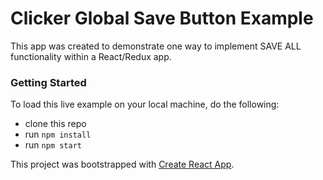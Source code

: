 # Clicker Global Save Button Example

This app was created to demonstrate one way to implement SAVE ALL functionality within a React/Redux app.

### Getting Started
To load this live example on your local machine, do the following:

- clone this repo
- run `npm install`
- run `npm start`






This project was bootstrapped with [Create React App](https://github.com/facebookincubator/create-react-app).